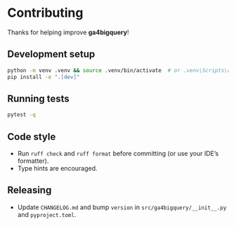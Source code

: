 
# Contributing

Thanks for helping improve **ga4bigquery**!

## Development setup
```bash
python -m venv .venv && source .venv/bin/activate  # or .venv\Scripts\activate on Windows
pip install -e ".[dev]"
```

## Running tests
```bash
pytest -q
```

## Code style
- Run `ruff check` and `ruff format` before committing (or use your IDE’s formatter).
- Type hints are encouraged.

## Releasing
- Update `CHANGELOG.md` and bump `version` in `src/ga4bigquery/__init__.py` and `pyproject.toml`.
